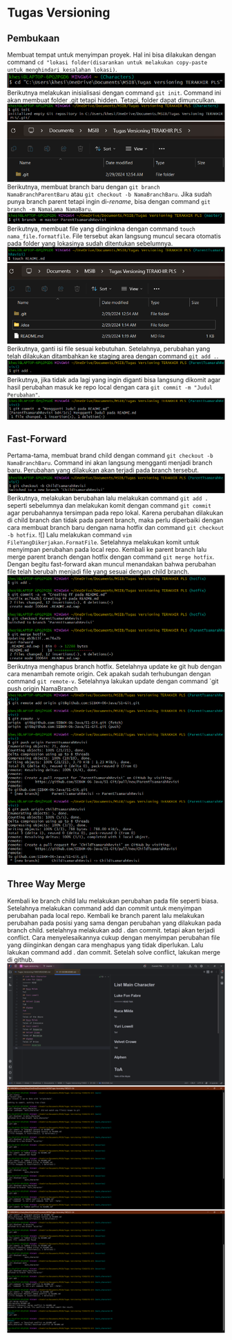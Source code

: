 # Tugas Versioning
## Pembukaan
Membuat tempat untuk menyimpan proyek. Hal ini bisa dilakukan dengan command `cd "lokasi folder(disarankan untuk melakukan copy-paste untuk menghindari kesalahan lokasi)`. ![](https://github.com/SIBKM-06-Java/S1-Git/blob/ParentTsamarahRevisi/Screenshot%202024-02-29%20005429.png)
Berikutnya melakukan inisialisasi dengan command `git init`. Command ini akan membuat folder .git tetapi hidden. Tetapi, folder dapat dimunculkan. ![](https://github.com/SIBKM-06-Java/S1-Git/blob/ParentTsamarahRevisi/Screenshot%202024-02-29%20005541.png) ![](https://github.com/SIBKM-06-Java/S1-Git/blob/ParentTsamarahRevisi/Screenshot%202024-02-29%20010513.png)
Berikutnya, membuat branch baru dengan `git branch NamaBranchParentBaru` atau `git checkout -b NamaBranchBaru`. Jika sudah punya branch parent tetapi ingin di-*rename*, bisa dengan command `git branch -m NamaLama NamaBaru`.![](https://github.com/SIBKM-06-Java/S1-Git/blob/ParentTsamarahRevisi/Screenshot%202024-02-29%20005803.png)
Berikutnya, membuat file yang diinginkna dengan command `touch nama_file.formatfile`. File tersebut akan langsung muncul secara otomatis pada folder yang lokasinya sudah ditentukan sebelumnya. ![](https://github.com/SIBKM-06-Java/S1-Git/blob/ParentTsamarahRevisi/Screenshot%202024-02-29%20005859.png) ![](https://github.com/SIBKM-06-Java/S1-Git/blob/ParentTsamarahRevisi/Screenshot%202024-02-29%20011924.png)
Berikutnya, ganti isi file sesuai kebutuhan. Setelahnya, perubahan yang telah dilakukan ditambahkan ke staging area dengan command `git add .`. ![](https://github.com/SIBKM-06-Java/S1-Git/blob/ParentTsamarahRevisi/Screenshot%202024-02-29%20012124.png)
Berikutnya, jika tidak ada lagi yang ingin diganti bisa langsung dikomit agar hasil perubahan masuk ke repo local dengan cara `git commit -m "Judul Perubahan"`. ![](https://github.com/SIBKM-06-Java/S1-Git/blob/ParentTsamarahRevisi/Screenshot%202024-02-29%20012631.png)
## Fast-Forward
Pertama-tama, membuat brand child dengan command `git checkout -b NamaBranchBaru`. Command ini akan langsung mengganti menjadi branch baru. Perubahan yang dilakukan akan terjadi pada branch tersebut. ![](https://github.com/SIBKM-06-Java/S1-Git/blob/ParentTsamarahRevisi/Screenshot%202024-02-29%20012957.png)
Berikutnya, melakukan berubahan lalu melakukan command `git add .` seperti sebelumnya dan melakukan komit dengan command `git commit` agar perubahannya tersimpan pada repo lokal.
Karena perubahan dilakukan di child branch dan tidak pada parent branch, maka perlu diperbaiki dengan cara membuat branch baru dengan nama hotfix dan command `git checkout -b hotfix`. ![]
Lalu melakukan command `vim FileYangDikerjakan.FormatFile`. Setelahnya melakukan komit untuk menyimpan perubahan pada local repo. Kembali ke parent branch lalu merge parent branch dengan hotfix dengan command `git merge hotfix`.
Dengan begitu fast-forward akan muncul menandakan bahwa perubahan file telah berubah menjadi file yang sesuai dengan child branch. ![](https://github.com/SIBKM-06-Java/S1-Git/blob/ParentTsamarahRevisi/Screenshot%202024-02-29%20020949.png)
Berikutnya menghapus branch hotfix.
Setelahnya update ke git hub dengan cara menambah remote origin. Cek apakah sudah terhubungan dengan command `git remote-v`. Setelahnya lakukan update dengan command `git push origin NamaBranch ![](https://github.com/SIBKM-06-Java/S1-Git/blob/ParentTsamarahRevisi/Screenshot%202024-02-29%20023030.png)
## Three Way Merge
Kembali ke branch child lalu melakukan perubahan pada file seperti biasa. Setelahnya melakukan command add dan commit untuk menyimpan perubahan pada local repo.
Kembali ke branch parent lalu melakukan perubahan pada posisi yang sama dengan perubahan yang dilakukan pada branch child. setelahnya melakukan add . dan commit. tetapi akan terjadi conflict. Cara menyelesaikannya cukup dengan menyimpan perubahan file yang diinginkan dengan cara menghapus yang tidak diperlukan. Lalu lakukan command add . dan commit.
Setelah solve conflict, lakukan merge di github.
![](https://github.com/SIBKM-06-Java/S1-Git/blob/ParentTsamarah/Screenshot%20(1319).png) ![](https://github.com/SIBKM-06-Java/S1-Git/blob/ParentTsamarah/Screenshot%20(1320).png) ![](https://github.com/SIBKM-06-Java/S1-Git/blob/ParentTsamarah/Screenshot%20(1321).png)
